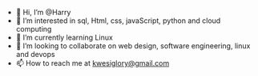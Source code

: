 - 👋 Hi, I’m @Harry
- 👀 I’m interested in sql, Html, css, javaScript, python and cloud computing
- 🌱 I’m currently learning Linux
- 💞️ I’m looking to collaborate on web design, software engineering, linux and devops
- 📫 How to reach me at kwesiglory@gmail.com

<!---
Paakwesi21/Paakwesi21 is a ✨ special ✨ repository because its `README.md` (this file) appears on your GitHub profile.
You can click the Preview link to take a look at your changes.
--->
